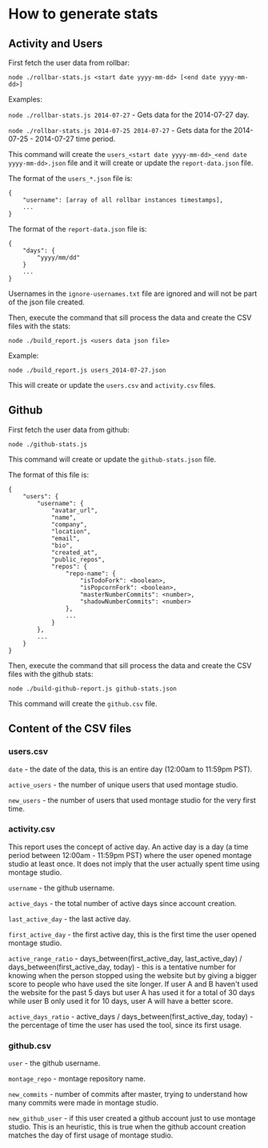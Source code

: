 # How to generate stats

## Activity and Users
First fetch the user data from rollbar:

`node ./rollbar-stats.js <start date yyyy-mm-dd> [<end date yyyy-mm-dd>]`

Examples:

`node ./rollbar-stats.js 2014-07-27` - Gets data for the 2014-07-27 day.

`node ./rollbar-stats.js 2014-07-25 2014-07-27` - Gets data for the 2014-07-25 - 2014-07-27 time period.

This command will create the `users_<start date yyyy-mm-dd>_<end date yyyy-mm-dd>.json` file and it will create or update the `report-data.json` file.

The format of the `users_*.json` file is:
```
{
    "username": [array of all rollbar instances timestamps],
    ...
}
```

The format of the `report-data.json` file is:
```
{
    "days": {
        "yyyy/mm/dd"
    }
    ...
}
```

Usernames in the `ignore-usernames.txt` file are ignored and will not be part of the json file created.

Then, execute the command that sill process the data and create the CSV files with the stats:

`node ./build_report.js <users data json file>`

Example:

`node ./build_report.js users_2014-07-27.json`

This will create or update the `users.csv` and `activity.csv` files.

## Github

First fetch the user data from github:

`node ./github-stats.js`

This command will create or update the `github-stats.json` file.

The format of this file is:
```
{
    "users": {
        "username": {
            "avatar_url",
            "name",
            "company",
            "location",
            "email",
            "bio",
            "created_at",
            "public_repos",
            "repos": {
                "repo-name": {
                    "isTodoFork": <boolean>,
                    "isPopcornFork": <boolean>,
                    "masterNumberCommits": <number>,
                    "shadowNumberCommits": <number>
                },
                ...
            }
        },
        ...
    }
}
```

Then, execute the command that sill process the data and create the CSV files with the github stats:

`node ./build-github-report.js github-stats.json`

This command will create the `github.csv` file.


## Content of the CSV files
### users.csv

`date` - the date of the data, this is an entire day (12:00am to 11:59pm PST).

`active_users` - the number of unique users that used montage studio.

`new_users` - the number of users that used montage studio for the very first time.

### activity.csv

This report uses the concept of active day. An active day is a day (a time period between 12:00am - 11:59pm PST) where the user opened montage studio at least once. It does not imply that the user actually spent time using montage studio.

`username` - the github username.

`active_days` - the total number of active days since account creation.

`last_active_day` - the last active day.

`first_active_day` - the first active day, this is the first time the user opened montage studio.

`active_range_ratio` - days\_between(first\_active\_day, last\_active\_day) / days\_between(first\_active\_day, today) - this is a tentative number for knowing when the person stopped using the website but by giving a bigger score to people who have used the site longer. If user A and B haven't used the website for the past 5 days but user A has used it for a total of 30 days while user B only used it for 10 days, user A will have a better score.

`active_days_ratio` - active\_days / days\_between(first\_active\_day, today) - the percentage of time the user has used the tool, since its first usage.

### github.csv

`user` - the github username.

`montage_repo` - montage repository name.

`new_commits` - number of commits after master, trying to understand how many commits were made in montage studio.

`new_github_user` - if this user created a github account just to use montage studio. This is an heuristic, this is true when the github account creation matches the day of first usage of montage studio.


